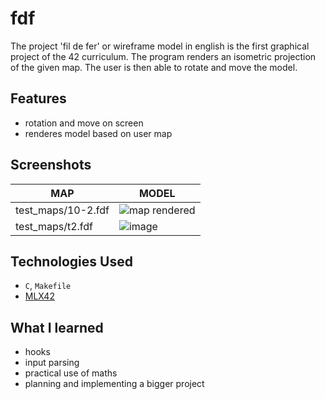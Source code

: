 # fdf

The project 'fil de fer' or wireframe model in english is the first graphical project of the 42 curriculum. The program renders an isometric projection of the given map. The user is then able to rotate and move the model.   

## Features

- rotation and move on screen
- renderes model based on user map

## Screenshots

|MAP|    MODEL         |
| -----------  | ----------- |
|test_maps/10-2.fdf| ![map rendered](https://github.com/user-attachments/assets/4e87438f-0aeb-4dd8-a5b4-ef9212b238d9)|
|test_maps/t2.fdf  | ![image](https://github.com/user-attachments/assets/bce688b0-b67f-47cf-a30b-d754ad148c9d) |

## Technologies Used

- `C`, `Makefile`
- [MLX42](https://github.com/codam-coding-college/MLX42/tree/master)

## What I learned

- hooks
- input parsing
- practical use of maths
- planning and implementing a bigger project
